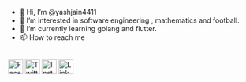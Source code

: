 - 👋 Hi, I’m @yashjain4411
- 👀 I’m interested in software engineering , mathematics and football.
- 🌱 I’m currently learning golang and flutter.
- 📫 How to reach me 
<br>
<a href="https://www.facebook.com/yashjain4411/" target="_blank"><img src="https://raw.githubusercontent.com/arturssmirnovs/arturssmirnovs/master/fb.png" alt="Facebook" width="30"></a>
<a href="https://twitter.com/jainyash4411" target="_blank"><img src="https://raw.githubusercontent.com/arturssmirnovs/arturssmirnovs/master/tw.png" alt="Twitter" width="30"></a>
<a href="https://www.instagram.com/ya5hjain7" target="_blank"><img src="https://raw.githubusercontent.com/arturssmirnovs/arturssmirnovs/master/ig.png" alt="Instagram" width="30"></a>
<a href="https://www.linkedin.com/in/yashjain4411/" target="_blank"><img src="https://raw.githubusercontent.com/arturssmirnovs/arturssmirnovs/master/in.png" alt="LinkedIn" width="30"></a>

<!---
yashjain4411/yashjain4411 is a ✨ special ✨ repository because its `README.md` (this file) appears on your GitHub profile.
You can click the Preview link to take a look at your changes.
--->
